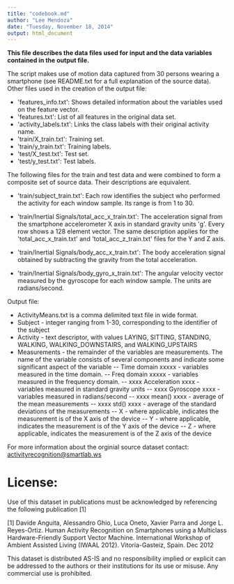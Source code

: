 ```yaml
---
title: "codebook.md"
author: "Lee Mendoza"
date: "Tuesday, November 18, 2014"
output: html_document
---
```


**This file describes the data files used for input and the data variables contained in the output file.**

The script makes use of motion data captured from 30 persons wearing a smartphone (see README.txt for a full explanation of the source data). Other files used in the creation of the output file:
- 'features_info.txt': Shows detailed information about the variables used on the feature vector.
- 'features.txt': List of all features in the original data set.
- 'activity_labels.txt': Links the class labels with their original activity name.
- 'train/X_train.txt': Training set.
- 'train/y_train.txt': Training labels.
- 'test/X_test.txt': Test set.
- 'test/y_test.txt': Test labels.

The following files for the train and test data and were combined to form a composite set of source data. Their descriptions are equivalent. 

- 'train/subject_train.txt': Each row identifies the subject who performed the activity for each window sample. Its range is from 1 to 30. 

- 'train/Inertial Signals/total_acc_x_train.txt': The acceleration signal from the smartphone accelerometer X axis in standard gravity units 'g'. Every row shows a 128 element vector. The same description applies for the 'total_acc_x_train.txt' and 'total_acc_z_train.txt' files for the Y and Z axis. 

- 'train/Inertial Signals/body_acc_x_train.txt': The body acceleration signal obtained by subtracting the gravity from the total acceleration. 

- 'train/Inertial Signals/body_gyro_x_train.txt': The angular velocity vector measured by the gyroscope for each window sample. The units are radians/second. 

Output file:
- ActivityMeans.txt is a comma delimited text file in wide format.  
- Subject - integer ranging from 1-30, corresponding to the identifier of the subject
- Activity - text descriptor, with values LAYING, SITTING, STANDING, WALKING, WALKING_DOWNSTAIRS, and WALKING_UPSTAIRS
- Measurements - the remainder of the variables are measurements. The name of the variable consists of several components and indicate some significant aspect of the variable
-- Time domain xxxxx - variables measured in the time domain.
-- Freq domain xxxxx - variables measured in the frequency domain.
-- xxxx Acceleration xxxx - variables measured in standard gravity units
-- xxxx Gyroscope xxxx - variables measured in radians/second
-- xxxx mean() xxxx - average of the mean measurements
-- xxxx std() xxxx - average of the standard deviations of the measurements
-- X - where applicable, indicates the measurement is of the X axis of the device
-- Y - where applicable, indicates the measurement is of the Y axis of the device
-- Z - where applicable, indicates the measurement is of the Z axis of the device




For more information about the orginial source dataset contact: activityrecognition@smartlab.ws

License:
========
Use of this dataset in publications must be acknowledged by referencing the following publication [1] 

[1] Davide Anguita, Alessandro Ghio, Luca Oneto, Xavier Parra and Jorge L. Reyes-Ortiz. Human Activity Recognition on Smartphones using a Multiclass Hardware-Friendly Support Vector Machine. International Workshop of Ambient Assisted Living (IWAAL 2012). Vitoria-Gasteiz, Spain. Dec 2012

This dataset is distributed AS-IS and no responsibility implied or explicit can be addressed to the authors or their institutions for its use or misuse. Any commercial use is prohibited.

